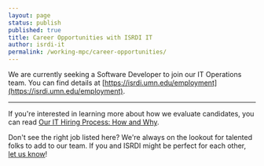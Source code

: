 ```yaml
---
layout: page
status: publish
published: true
title: Career Opportunities with ISRDI IT
author: isrdi-it
permalink: /working-mpc/career-opportunities/
---
```


We are currently seeking a Software Developer to join our IT Operations team. You can find details at [https://isrdi.umn.edu/employment](https://isrdi.umn.edu/employment). 

---

If you're interested in learning more about how we evaluate candidates, you can read [Our IT Hiring Process: How and Why]({{site.url}}/our-it-hiring-process-how-and-why/).

Don't see the right job listed here?  We're always on the lookout for
talented folks to add to our team. If you and ISRDI might be perfect for each
other, <a href="http://tech.popdata.org/contact/">let us know</a>!
